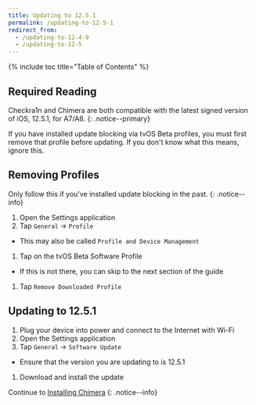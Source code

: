 ```yaml
---
title: Updating to 12.5.1
permalink: /updating-to-12-5-1
redirect_from:
  - /updating-to-12-4-9
  - /updating-to-12-5
---
```


{% include toc title="Table of Contents" %}

## Required Reading

Checkra1n and Chimera are both compatible with the latest signed version of iOS, 12.5.1, for A7/A8.
{: .notice--primary}

If you have installed update blocking via tvOS Beta profiles, you must first remove that profile before updating. If you don't know what this means, ignore this.

## Removing Profiles

Only follow this if you've installed update blocking in the past.
{: .notice--info}

1. Open the Settings application
1. Tap `General` -> `Profile`
  - This may also be called `Profile and Device Management`
1. Tap on the tvOS Beta Software Profile
  - If this is not there, you can skip to the next section of the guide
1. Tap `Remove Downloaded Profile`

## Updating to 12.5.1

1. Plug your device into power and connect to the Internet with Wi-Fi
1. Open the Settings application
1. Tap `General` -> `Software Update`
  - Ensure that the version you are updating to is 12.5.1
1. Download and install the update

Continue to [Installing Chimera](installing-chimera)
{: .notice--info}
